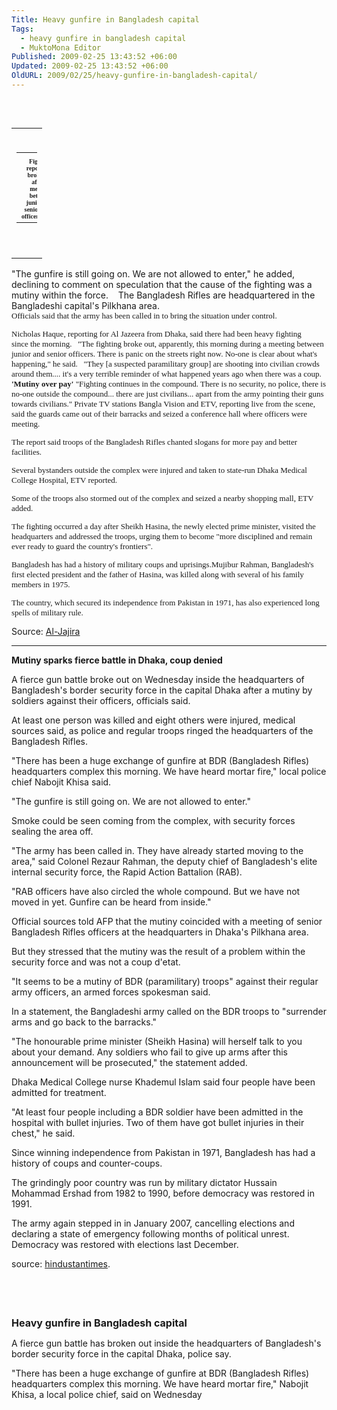```yaml
---
Title: Heavy gunfire in Bangladesh capital
Tags:
  - heavy gunfire in bangladesh capital
  - MuktoMona Editor
Published: 2009-02-25 13:43:52 +06:00
Updated: 2009-02-25 13:43:52 +06:00
OldURL: 2009/02/25/heavy-gunfire-in-bangladesh-capital/
---
```


 
<table id="table4" style="display: inline;" border="0" cellspacing="0" cellpadding="0" align="right">
<tbody>
<tr>
<td style="height: 14px;" width="100%" align="right" valign="top"><span class="ImageTable" style="display: inline;"> 
<table id="table5" style="width: 33px; border-collapse: collapse;" border="0" cellspacing="0" cellpadding="0">
<tbody>
<tr>
<td><img src="https://muktomona.com/mritems/Images//2009/2/25/200922564736817734_5.jpg" alt="" /></td>
</tr>
<tr>
<td align="center"><span style="font-size: 10px; font-family: Verdana;"><strong>Fighting reportedly broke out after a meeting between junior and senior army officers [AFP]</strong></span></td>
</tr>
</tbody></table>
  

</span></td>
</tr>
</tbody></table>
<span id="Htmlphcontrol1" class="DetaildSuammary"></span><span id="Span1" class="DetaildSuammary">"The gunfire is still going on. We are not allowed to enter," he added, declining to comment on speculation that the cause of the fighting was a mutiny within the force.
  
The Bangladesh Rifles are headquartered in the Bangladeshi capital's Pilkhana area.
<div dir="ltr"><span style="font-size: 13px; font-family: verdana,geneva;">Officials said that the army has been called in to bring the situation under control.

Nicholas Haque, reporting for Al Jazeera from Dhaka, said there had been heavy fighting since the morning.
 
"The fighting broke out, apparently, this morning during a meeting between junior and senior officers. There is panic on the streets right now. No-one is clear about what's happening," he said.
 
"They [a suspected paramilitary group] are shooting into civilian crowds around them.... it's a very terrible reminder of what happened years ago when there was a coup.
<strong>
'Mutiny over pay'
</strong>
"Fighting continues in the compound. There is no security, no police, there is no-one outside the compound... there are just civilians... apart from the army pointing their guns towards civilians."<strong>
</strong>
Private TV stations Bangla Vision and ETV, reporting live from the scene, said the guards came out of their barracks and seized a conference hall where officers were meeting.

The report said troops of the Bangladesh Rifles chanted slogans for more pay and better facilities.

Several bystanders outside the complex were injured and taken to state-run Dhaka Medical College Hospital, ETV reported.

Some of the troops also stormed out of the complex and seized a nearby shopping mall, ETV added.

The fighting occurred a day after Sheikh Hasina, the newly elected prime minister, visited the headquarters and addressed the troops, urging them to become "more disciplined and remain ever ready to guard the country's frontiers".

</span>Bangladesh has had a history of military coups and uprisings.Mujibur Rahman, Bangladesh's first elected president and the father of Hasina, was killed along with several of his family members in 1975.

The country, which secured its independence from Pakistan in 1971, has also experienced long spells of military rule.</div>
</span><span id="Span1">Source: <a href="https://english.aljazeera.net/news/asia/2009/02/200922552125382798.html">Al-Jajira</a>

</span>

<hr /><strong>Mutiny sparks fierce battle in Dhaka, coup denied</strong>

A fierce gun battle broke out on Wednesday inside the headquarters of Bangladesh's border security force in the capital Dhaka after a mutiny by soldiers against their officers, officials said.

At least one person was killed and eight others were injured, medical sources said, as police and regular troops ringed the headquarters of the Bangladesh Rifles.

"There has been a huge exchange of gunfire at BDR (Bangladesh Rifles) headquarters complex this morning. We have heard mortar fire," local police chief Nabojit Khisa said.

"The gunfire is still going on. We are not allowed to enter."

Smoke could be seen coming from the complex, with security forces sealing the area off.

"The army has been called in. They have already started moving to the area," said Colonel Rezaur Rahman, the deputy chief of Bangladesh's elite internal security force, the Rapid Action Battalion (RAB).

"RAB officers have also circled the whole compound. But we have not moved in yet. Gunfire can be heard from inside."

Official sources told AFP that the mutiny coincided with a meeting of senior Bangladesh Rifles officers at the headquarters in Dhaka's Pilkhana area.

But they stressed that the mutiny was the result of a problem within the security force and was not a coup d'etat.

"It seems to be a mutiny of BDR (paramilitary) troops" against their regular army officers, an armed forces spokesman said.

In a statement, the Bangladeshi army called on the BDR troops to "surrender arms and go back to the barracks."

"The honourable prime minister (Sheikh Hasina) will herself talk to you about your demand. Any soldiers who fail to give up arms after this announcement will be prosecuted," the statement added.

Dhaka Medical College nurse Khademul Islam said four people have been admitted for treatment.

"At least four people including a BDR soldier have been admitted in the hospital with bullet injuries. Two of them have got bullet injuries in their chest," he said.

Since winning independence from Pakistan in 1971, Bangladesh has had a history of coups and counter-coups.

The grindingly poor country was run by military dictator Hussain Mohammad Ershad from 1982 to 1990, before democracy was restored in 1991.

The army again stepped in in January 2007, cancelling elections and declaring a state of emergency following months of political unrest. Democracy was restored with elections last December.

source: <a href="https://www.hindustantimes.com/StoryPage/StoryPage.aspx?sectionName=HomePage&amp;id=8f238a95-5962-474e-aa1b-431ea4ca98ad&amp;MatchID1=4932&amp;TeamID1=7&amp;TeamID2=8&amp;MatchType1=1&amp;SeriesID1=1247&amp;MatchID2=4912&amp;TeamID3=5&amp;TeamID4=6&amp;MatchType2=5&amp;SeriesID2=1241&amp;PrimaryID=4932&amp;H">hindustantimes</a>.

 

 

<strong><span style="font-size: medium;">Heavy gunfire in Bangladesh capital </span></strong>

A fierce gun battle has broken out inside the headquarters of Bangladesh's border security force in the capital Dhaka, police say.

"There has been a huge exchange of gunfire at BDR (Bangladesh Rifles) headquarters complex this morning. We have heard mortar fire," Nabojit Khisa, a local police chief, said on Wednesday
